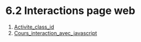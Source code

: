 # 6.2 Interactions page web

1. [Activite_class_id](../6.2_Interactions_page_web/Activite_class_id/Activite_class_id.md)
2. [Cours_interaction_avec_javascript](../6.2_Interactions_page_web/Cours_interaction_avec_javascript/Cours_interaction_avec_javascript.md)
